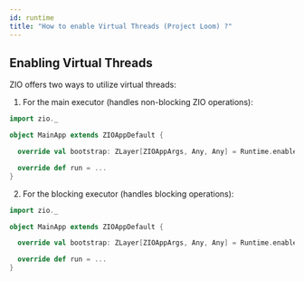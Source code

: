 ```yaml
---
id: runtime
title: "How to enable Virtual Threads (Project Loom) ?"
---
```


## Enabling Virtual Threads

ZIO offers two ways to utilize virtual threads:

1. For the main executor (handles non-blocking ZIO operations):
```scala
import zio._

object MainApp extends ZIOAppDefault {

  override val bootstrap: ZLayer[ZIOAppArgs, Any, Any] = Runtime.enableLoomBasedExecutor

  override def run = ...
}
```

2. For the blocking executor (handles blocking operations):
```scala
import zio._

object MainApp extends ZIOAppDefault {

  override val bootstrap: ZLayer[ZIOAppArgs, Any, Any] = Runtime.enableLoomBasedBlockingExecutor

  override def run = ...
}
```

